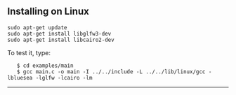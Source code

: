 ## Installing on Linux

```
sudo apt-get update
sudo apt-get install libglfw3-dev
sudo apt-get install libcairo2-dev
```

To test it, type:

```
   $ cd examples/main
   $ gcc main.c -o main -I ../../include -L ../../lib/linux/gcc -lbluesea -lglfw -lcairo -lm
```

---
